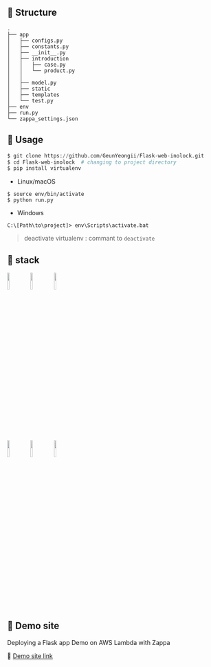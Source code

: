 ## 📌 Structure
```
.
├── app
│   ├── configs.py
│   ├── constants.py
│   ├── __init__.py
│   ├── introduction
│   │   ├── case.py
│   │   └── product.py
│   │
│   ├── model.py
│   ├── static
│   ├── templates
│   └── test.py
├── env
├── run.py
└── zappa_settings.json
```

## 📌 Usage
```python
$ git clone https://github.com/GeunYeongii/Flask-web-inolock.git
$ cd Flask-web-inolock  # changing to project directory
$ pip install virtualenv
```

- Linux/macOS
```
$ source env/bin/activate
$ python run.py
```

- Windows
```
C:\[Path\to\project]> env\Scripts\activate.bat
```

> deactivate virtualenv : commant to ```deactivate```

## 📌 stack
<p>
  <!-- Your languages and tools. Be careful with the alignment. 
  You can use this sites to get logos: https://www.vectorlogo.zone or https://simpleicons.org/
  -->
  <code><a href="https://docs.python.org/3.8/whatsnew/3.8.html"><img width="10%" src="https://www.vectorlogo.zone/logos/python/python-ar21.svg"></code></a>
  <code><a href="https://flask.palletsprojects.com/en/2.0.x/"><img width="10%" src="https://www.vectorlogo.zone/logos/pocoo_flask/pocoo_flask-ar21.svg"></a></code>
  <code><a href="https://jinja.palletsprojects.com/en/3.0.x/"><img width="10%" src="https://www.vectorlogo.zone/logos/pocoo_jinja/pocoo_jinja-ar21.svg"></a></code>
  <br />
  <code><a href="https://releases.ubuntu.com/20.04/"><img width="10%" src="https://www.vectorlogo.zone/logos/ubuntu/ubuntu-ar21.svg"></a></code>
  <code><a href="https://aws.amazon.com/ko/lambda/"><img width="10%" src="https://www.vectorlogo.zone/logos/amazon_awslambda/amazon_awslambda-ar21.svg"></a></code>
  <code><a href="https://github.com/zappa/Zappa"><img width="10%" src="https://img.shields.io/badge/Zappa-white.svg"></a></code>
  <br />
</p>

## 📌 Demo site
Deploying a Flask app Demo on AWS Lambda with Zappa  

🔗 [Demo site link](https://sn9pw7av47.execute-api.ap-northeast-2.amazonaws.com/dev)
